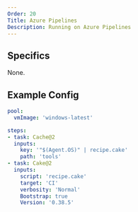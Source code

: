 ```yaml
---
Order: 20
Title: Azure Pipelines
Description: Running on Azure Pipelines
---
```


## Specifics

None.

## Example Config

```yaml
pool:
  vmImage: 'windows-latest'

steps:
- task: Cache@2
  inputs:
    key: '"$(Agent.OS)" | recipe.cake'
    path: 'tools'
- task: Cake@2
  inputs:
    script: 'recipe.cake'
    target: 'CI'
    verbosity: 'Normal'
    Bootstrap: true
    Version: '0.38.5'
```

